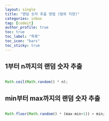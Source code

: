 ```yaml
---
layout: single
title: "랜덤 숫자 추출 방법 (범위 지정)"
categories: inbox
tag: [codeit]
author_profile: true
toc: true
toc_label: "목록"
toc_icon: "bars"
toc_sticky: true
---
```


## 1부터 n까지의 랜덤 숫자 추출

```javascript

Math.ceil(Math.random() * n);

```

## min부터 max까지의 랜덤 숫자 추출

```javascript

Math.floor(Math.random() * (max-min+1)) + min;

```